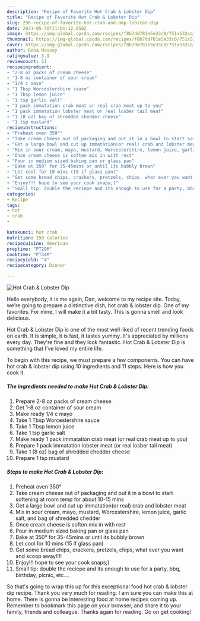 ```yaml
---
description: "Recipe of Favorite Hot Crab & Lobster Dip"
title: "Recipe of Favorite Hot Crab & Lobster Dip"
slug: 290-recipe-of-favorite-hot-crab-and-amp-lobster-dip
date: 2021-05-30T21:01:12.858Z
image: https://img-global.cpcdn.com/recipes/f8b7dd781e5e33c0/751x532cq70/hot-crab-lobster-dip-recipe-main-photo.jpg
thumbnail: https://img-global.cpcdn.com/recipes/f8b7dd781e5e33c0/751x532cq70/hot-crab-lobster-dip-recipe-main-photo.jpg
cover: https://img-global.cpcdn.com/recipes/f8b7dd781e5e33c0/751x532cq70/hot-crab-lobster-dip-recipe-main-photo.jpg
author: Rena Massey
ratingvalue: 3.9
reviewcount: 11
recipeingredient:
- "2-8 oz packs of cream cheese"
- "1-8 oz container of sour cream"
- "1/4 c mayo"
- "1 Tbsp Worcestershire sauce"
- "1 Tbsp lemon juice"
- "1 tsp garlic salt"
- "1 pack immatation crab meat or real crab meat up to you"
- "1 pack immatation lobster meat or real losber tail meat"
- "1 (8 oz) bag of shredded chedder cheese"
- "1 tsp mustard"
recipeinstructions:
- "Preheat oven 350°"
- "Take cream cheese out of packaging and put it in a bowl to start softening at room temp for about 10-15 mins"
- "Get a large bowl and cut up immatation(or real) crab and lobster meat"
- "Mix in sour cream, mayo, mustard, Worcestershire, lemon juice, garlic salt, and bag of shredded chedder"
- "Once cream cheese is soften mix in with rest"
- "Pour in medium sized baking pan or glass pan"
- "Bake at 350° for 35-45mins or until its bubbly brown"
- "Let cool for 10 mins (15 if glass pan)"
- "Get some bread chips, crackers, pretzels, chips, what ever you want and scoop away!!!!"
- "Enjoy!!! hope to see your cook snaps;)"
- "Small tip: double the reciepe and its enough to use for a party, bbq, birthday, picnic, etc...."
categories:
- Recipe
tags:
- hot
- crab
- 

katakunci: hot crab  
nutrition: 150 calories
recipecuisine: American
preptime: "PT29M"
cooktime: "PT34M"
recipeyield: "4"
recipecategory: Dinner

---
```



![Hot Crab & Lobster Dip](https://img-global.cpcdn.com/recipes/f8b7dd781e5e33c0/751x532cq70/hot-crab-lobster-dip-recipe-main-photo.jpg)

Hello everybody, it is me again, Dan, welcome to my recipe site. Today, we're going to prepare a distinctive dish, hot crab & lobster dip. One of my favorites. For mine, I will make it a bit tasty. This is gonna smell and look delicious.

Hot Crab & Lobster Dip is one of the most well liked of recent trending foods on earth. It is simple, it is fast, it tastes yummy. It's appreciated by millions every day. They're fine and they look fantastic. Hot Crab & Lobster Dip is something that I've loved my entire life.




To begin with this recipe, we must prepare a few components. You can have hot crab & lobster dip using 10 ingredients and 11 steps. Here is how you cook it.

<!--inarticleads1-->

##### The ingredients needed to make Hot Crab & Lobster Dip:

1. Prepare 2-8 oz packs of cream cheese
1. Get 1-8 oz container of sour cream
1. Make ready 1/4 c mayo
1. Take 1 Tbsp Worcestershire sauce
1. Take 1 Tbsp lemon juice
1. Take 1 tsp garlic salt
1. Make ready 1 pack immatation crab meat (or real crab meat up to you)
1. Prepare 1 pack immatation lobster meat (or real losber tail meat)
1. Take 1 (8 oz) bag of shredded chedder cheese
1. Prepare 1 tsp mustard




<!--inarticleads2-->

##### Steps to make Hot Crab & Lobster Dip:

1. Preheat oven 350°
1. Take cream cheese out of packaging and put it in a bowl to start softening at room temp for about 10-15 mins
1. Get a large bowl and cut up immatation(or real) crab and lobster meat
1. Mix in sour cream, mayo, mustard, Worcestershire, lemon juice, garlic salt, and bag of shredded chedder
1. Once cream cheese is soften mix in with rest
1. Pour in medium sized baking pan or glass pan
1. Bake at 350° for 35-45mins or until its bubbly brown
1. Let cool for 10 mins (15 if glass pan)
1. Get some bread chips, crackers, pretzels, chips, what ever you want and scoop away!!!!
1. Enjoy!!! hope to see your cook snaps;)
1. Small tip: double the reciepe and its enough to use for a party, bbq, birthday, picnic, etc....




So that's going to wrap this up for this exceptional food hot crab & lobster dip recipe. Thank you very much for reading. I am sure you can make this at home. There is gonna be interesting food at home recipes coming up. Remember to bookmark this page on your browser, and share it to your family, friends and colleague. Thanks again for reading. Go on get cooking!
